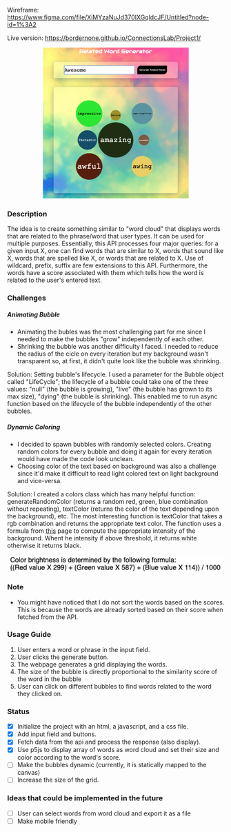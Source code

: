 Wireframe: https://www.figma.com/file/XiMYzaNuJd370IXGqldcJF/Untitled?node-id=1%3A2

Live version: https://bordernone.github.io/ConnectionsLab/Project1/

<center>
<img src="screenshot1.png" height=350 />
</center>

### Description

The idea is to create something similar to "word cloud" that displays words that are related to the phrase/word that user types. It can be used for multiple purposes. Essentially, this API processes four major queries: for a given input X, one can find words that are similar to X, words that sound like X, words that are spelled like X, or words that are related to X. Use of wildcard, prefix, suffix are few extensions to this API. Furthermore, the words have a score associated with them which tells how the word is related to the user's entered text.

### Challenges

##### Animating Bubble

-   Animating the bubles was the most challenging part for me since I needed to make the bubbles "grow" independently of each other.
-   Shrinking the bubble was another difficulty I faced. I needed to reduce the radius of the cicle on every iteration but my background wasn't transparent so, at first, it didn't quite look like the bubble was shrinking.

Solution: Setting bubble's lifecycle. I used a parameter for the Bubble object called "LifeCycle"; the lifecycle of a bubble could take one of the three values: "null" (the bubble is growing), "live" (the bubble has grown to its max size), "dying" (the bubble is shrinking). This enabled me to run async function based on the lifecycle of the bubble independently of the other bubbles.

##### Dynamic Coloring

-   I decided to spawn bubbles with randomly selected colors. Creating random colors for every bubble and doing it again for every iteration would have made the code look unclean.
-   Choosing color of the text based on background was also a challenge since it'd make it difficult to read light colored text on light background and vice-versa.

Solution: I created a colors class which has many helpful function: generateRandomColor (returns a random red, green, blue combination without repeating), textColor (returns the color of the text depending upon the background), etc. The most interesting function is textColor that takes a rgb combination and returns the appropriate text color. The function uses a formula from [this](https://www.w3.org/TR/AERT/#color-contrast) page to compute the appropriate intensity of the background. Whent he intensity if above threshold, it returns white otherwise it returns black.

<center>
<img src="color-intensity.png" />
</center>

### Note
- You might have noticed that I do not sort the words based on the scores. This is because the words are already sorted based on their score when fetched from the API.

### Usage Guide
1. User enters a word or phrase in the input field.
2. User clicks the generate button.
3. The webpage generates a grid displaying the words.
4. The size of the bubble is directly proportional to the similarity score of the word in the bubble
5. User can click on different bubbles to find words related to the word they clicked on.

### Status

-   [x] Initialize the project with an html, a javascript, and a css file.
-   [x] Add input field and buttons.
-   [x] Fetch data from the api and process the response (also display).
-   [x] Use p5js to display array of words as word cloud and set their size and color according to the word's score.
-   [ ] Make the bubbles dynamic (currently, it is statically mapped to the canvas)
-   [ ] Increase the size of the grid.

### Ideas that could be implemented in the future

-   [ ] User can select words from word cloud and export it as a file
-   [ ] Make mobile friendly
